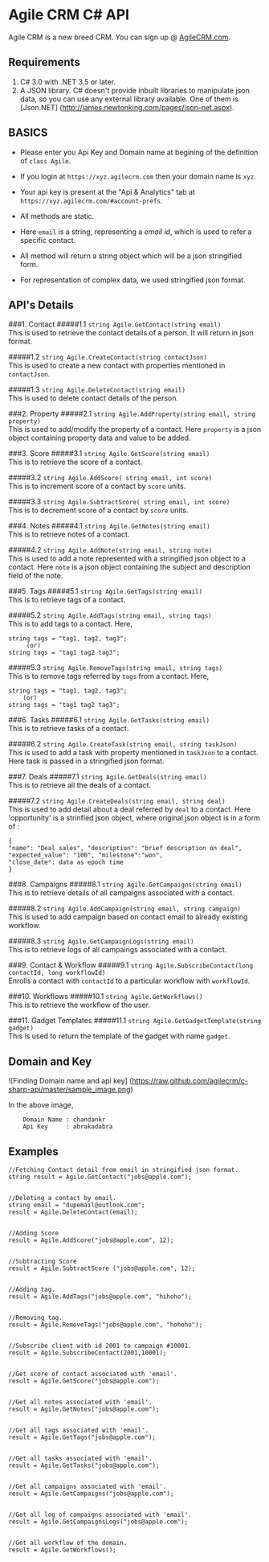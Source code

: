 Agile CRM C# API
================
Agile CRM is a new breed CRM. You can sign up @ [AgileCRM.com](https://www.agilecrm.com).  

Requirements
------------
1. C# 3.0 with .NET 3.5 or later.
2. A JSON library. C# doesn't provide inbuilt libraries to manipulate json data, so you can use any external library available. One of them is [Json.NET] (http://james.newtonking.com/pages/json-net.aspx).

BASICS
------

* Please enter you Api Key and Domain name at begining of the definition of `class Agile`.

* If you login at `https://xyz.agilecrm.com` then your domain name is `xyz`.

* Your api key is present at the "Api & Analytics" tab at `https://xyz.agilecrm.com/#account-prefs`.

* All methods are static.

* Here `email` is a string, representing a *email id*,  which is used to refer a specific contact.

* All method will return a string object which will be a json stringified form. 

* For representation of complex data, we used stringified json format.


API's Details
-------------
###1. Contact 
#####1.1 `string Agile.GetContact(string email)`  
This is used to retrieve the contact details of a person. It will return in json format.

#####1.2 `string Agile.CreateContact(string contactJson)`  
This is used to create a new contact with properties mentioned in `contactJson`.

#####1.3 `string Agile.DeleteContact(string email)`  
This is used to delete contact details of the person.

###2. Property
#####2.1 `string Agile.AddProperty(string email, string property)`  
This is used to add/modify the property of a contact. Here `property` is a json object containing property data and value to be added.

###3. Score
#####3.1 `string Agile.GetScore(string email)`  
This is to retrieve the score of a contact.

#####3.2 `string Agile.AddScore( string email, int score)`  
This is to increment score of a contact by `score` units.

#####3.3 `string Agile.SubtractScore( string email, int score)`  
This is to decrement score of a contact by `score` units.

###4. Notes
#####4.1 `string Agile.GetNotes(string email)`   
This is to retrieve notes of a contact.

#####4.2 `string Agile.AddNote(string email, string note)`   
This is used to add a note represented with a stringified json object to a contact. Here `note` is a json object containing the subject and description field of the note.

###5. Tags
#####5.1 `string Agile.GetTags(string email)`   
This is to retrieve tags of a contact.

#####5.2 `string Agile.AddTags(string email, string tags)`   
This is to add tags to a contact. Here,   

    string tags = "tag1, tag2, tag3";
         (or) 
    string tags = "tag1 tag2 tag3";

#####5.3 `string Agile.RemoveTags(string email, string tags)`   
This is to remove tags referred by `tags` from a contact. Here,   

    string tags = "tag1, tag2, tag3"; 
        (or)
    string tags = "tag1 tag2 tag3";

###6. Tasks
#####6.1 `string Agile.GetTasks(string email)`   
This is to retrieve tasks of a contact.

#####6.2 `string Agile.CreateTask(string email, string taskJson)`   
This is used to add a task with property mentioned in `taskJson` to a contact. Here task is passed in a stringified json format.

###7. Deals
#####7.1 `string Agile.GetDeals(string email)`   
This is to retrieve all the deals of a contact.

#####7.2 `string Agile.CreateDeals(string email, string deal)`   
This is used to add detail about a deal referred by `deal` to a contact. Here 'opportunity' is a strinfied json object, where original json object is in a form of :  
    
    {   
    "name": "Deal sales", "description": "brief description on deal",   
    "expected_value": "100", "milestone":"won",    
    "close_date": data as epoch time   
    }

###8. Campaigns
#####8.1 `string Agile.GetCampaigns(string email)`   
This is to retrieve details of all campaigns associated with a contact.

#####8.2 `string Agile.AddCampaign(string email, string campaign)`   
This is used to add campaign based on contact email to already existing workflow. 

#####8.3 `string Agile.GetCampaignLogs(string email)`   
This is to retrieve logs of all campaings associated with a contact.

###9. Contact & Workflow
#####9.1 `string Agile.SubscribeContact(long contactId, long workflowId)`   
Enrolls a contact with `contactId` to a particular workflow with `workflowId`.

###10. Workflows
#####10.1 `string Agile.GetWorkflows()`   
This is to retrieve the workflow of the user.

###11. Gadget Templates
#####11.1 `string Agile.GetGadgetTemplate(string gadget)`   
This is used to return the template of the gadget with name `gadget`.

Domain and Key
--------------

![Finding Domain name and api key] (https://raw.github.com/agilecrm/c-sharp-api/master/sample_image.png)

In the above image,  

        Domain Name : chandankr   
        Api Key     : abrakadabra


Examples
--------

    //Fetching Contact detail from email in stringified json format.
    string result = Agile.GetContact("jobs@apple.com");
    
    
    //Deleting a contact by email.
    string email = "dupemail@outlook.com";
    result = Agile.DeleteContact(email);


    //Adding Score
    result = Agile.AddScore("jobs@apple.com", 12);


    //Subtracting Score
    result = Agile.SubtractScore ("jobs@apple.com", 12);


    //Adding tag.
    result = Agile.AddTags("jobs@apple.com", "hihoho");


    //Removing tag.
    result = Agile.RemoveTags("jobs@apple.com", "hohoho");


    //Subscribe client with id 2001 to campaign #10001.
    result = Agile.SubscribeContact(2001,10001);


    //Get score of contact associated with 'email'.
    result = Agile.GetScore("jobs@apple.com");


    //Get all notes associated with 'email'.
    result = Agile.GetNotes("jobs@apple.com");


    //Get all tags associated with 'email'.
    result = Agile.GetTags("jobs@apple.com");


    //Get all tasks associated with 'email'.
    result = Agile.GetTasks("jobs@apple.com");


    //Get all campaigns associated with 'email'.
    result = Agile.GetCampaigns("jobs@apple.com");


    //Get all log of campaigns associated with 'email'.
    result = Agile.GetCampaignsLogs("jobs@apple.com");


    //Get all workflow of the domain.
    result = Agile.GetWorkflows();

